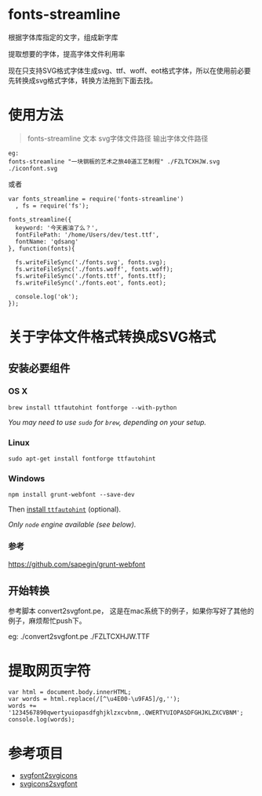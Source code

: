 fonts-streamline
================

根据字体库指定的文字，组成新字库

提取想要的字体，提高字体文件利用率

现在只支持SVG格式字体生成svg、ttf、woff、eot格式字体，所以在使用前必要先转换成svg格式字体，转换方法拖到下面去找。


# 使用方法

> fonts-streamline 文本 svg字体文件路径 输出字体文件路径

```
eg:
fonts-streamline "一块钢板的艺术之旅40道工艺制程" ./FZLTCXHJW.svg ./iconfont.svg
```

或者

```
var fonts_streamline = require('fonts-streamline')
  , fs = require('fs');

fonts_streamline({
  keyword: '今天酱油了么？',
  fontFilePath: '/home/Users/dev/test.ttf',
  fontName: 'qdsang'
}, function(fonts){

  fs.writeFileSync('./fonts.svg', fonts.svg);
  fs.writeFileSync('./fonts.woff', fonts.woff);
  fs.writeFileSync('./fonts.ttf', fonts.ttf);
  fs.writeFileSync('./fonts.eot', fonts.eot);

  console.log('ok');
});
```

# 关于字体文件格式转换成SVG格式

## 安装必要组件

### OS X

```
brew install ttfautohint fontforge --with-python
```

*You may need to use `sudo` for `brew`, depending on your setup.*


### Linux

```
sudo apt-get install fontforge ttfautohint
```


### Windows

```
npm install grunt-webfont --save-dev
```

Then [install `ttfautohint`](http://www.freetype.org/ttfautohint/#download) (optional).

*Only `node` engine available (see below).*


### 参考 

https://github.com/sapegin/grunt-webfont


## 开始转换


参考脚本 convert2svgfont.pe， 这是在mac系统下的例子，如果你写好了其他的例子，麻烦帮忙push下。
 
eg: ./convert2svgfont.pe ./FZLTCXHJW.TTF


# 提取网页字符

```
var html = document.body.innerHTML;
var words = html.replace(/[^\u4E00-\u9FA5]/g,'');
words += '1234567890qwertyuiopasdfghjklzxcvbnm,.QWERTYUIOPASDFGHJKLZXCVBNM';
console.log(words);
```

# 参考项目

* [svgfont2svgicons](https://github.com/nfroidure/svgfont2svgicons)
* [svgicons2svgfont](https://github.com/nfroidure/svgicons2svgfont)